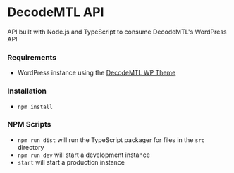 # DecodeMTL API
API built with Node.js and TypeScript to consume DecodeMTL's WordPress API

### Requirements
* WordPress instance using the [DecodeMTL WP Theme](https://github.com/nyanofthemoon/decodemtl-wp-theme)

### Installation
* `npm install`

### NPM Scripts
* `npm run dist` will run the TypeScript packager for files in the `src` directory
* `npm run dev` will start a development instance
* `start` will start a production instance
